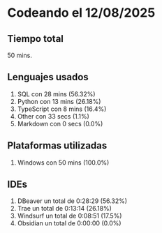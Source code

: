 # Codeando el 12/08/2025

## Tiempo total
50 mins.

## Lenguajes usados
1. SQL con 28 mins (56.32%)
1. Python con 13 mins (26.18%)
1. TypeScript con 8 mins (16.4%)
1. Other con 33 secs (1.1%)
1. Markdown con 0 secs (0.0%)

## Plataformas utilizadas
1. Windows con 50 mins (100.0%)

## IDEs
1. DBeaver un total de 0:28:29 (56.32%)
1. Trae un total de 0:13:14 (26.18%)
1. Windsurf un total de 0:08:51 (17.5%)
1. Obsidian un total de 0:00:00 (0.0%)
